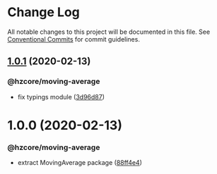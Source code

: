 # Change Log

All notable changes to this project will be documented in this file.
See [Conventional Commits](https://conventionalcommits.org) for commit guidelines.

## [1.0.1](https://github.com/hzdg/hz-core/compare/@hzcore/moving-average@1.0.0...@hzcore/moving-average@1.0.1) (2020-02-13)


### @hzcore/moving-average

* fix typings module ([3d96d87](https://github.com/hzdg/hz-core/commit/3d96d87))


# 1.0.0 (2020-02-13)


### @hzcore/moving-average

* extract MovingAverage package ([88ff4e4](https://github.com/hzdg/hz-core/commit/88ff4e4))
